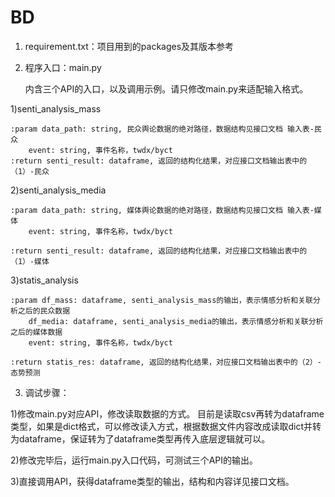 # BD


1. requirement.txt：项目用到的packages及其版本参考


2. 程序入口：main.py
	
	内含三个API的入口，以及调用示例。请只修改main.py来适配输入格式。

1)senti_analysis_mass
	
	:param data_path: string, 民众舆论数据的绝对路径，数据结构见接口文档 输入表-民众
		event: string, 事件名称，twdx/byct
   	:return senti_result: dataframe, 返回的结构化结果，对应接口文档输出表中的（1）-民众

2)senti_analysis_media
	
	:param data_path: string, 媒体舆论数据的绝对路径，数据结构见接口文档 输入表-媒体
		event: string, 事件名称，twdx/byct
	
	:return senti_result: dataframe, 返回的结构化结果，对应接口文档输出表中的（1）-媒体

3)statis_analysis
	
	:param df_mass: dataframe, senti_analysis_mass的输出，表示情感分析和关联分析之后的民众数据
		df_media: dataframe, senti_analysis_media的输出，表示情感分析和关联分析之后的媒体数据
		event: string, 事件名称，twdx/byct
	
	:return statis_res: dataframe, 返回的结构化结果，对应接口文档输出表中的（2）-态势预测
	

3. 调试步骤：

1)修改main.py对应API，修改读取数据的方式。
	目前是读取csv再转为dataframe类型，如果是dict格式，可以修改读入方式，根据数据文件内容改成读取dict并转为dataframe，保证转为了dataframe类型再传入底层逻辑就可以。

2)修改完毕后，运行main.py入口代码，可测试三个API的输出。

3)直接调用API，获得dataframe类型的输出，结构和内容详见接口文档。
